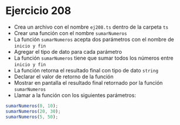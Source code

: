 # Ejercicio 208

- Crea un archivo con el nombre `ej208.ts` dentro de la carpeta `ts`
- Crear una función con el nombre `sumarNumeros`
- La función `sumarNumeros` acepta dos parámetros con el nombre de `inicio y fin`
- Agregar el tipo de dato para cada parámetro
- La función `sumarNumeros` tiene que sumar todos los números entre `inicio y fin`
- La función retorna el resultado final con tipo de dato `string`
- Declarar el valor de retorno de la función
- Mostrar en pantalla el resultado final retornado por la función `sumarNumeros`
- Llamar a la función con los siguientes parámetros:

```javascript
sumarNumeros(0, 10);
sumarNumeros(20, 30);
sumarNumeros(5, 50);
```
